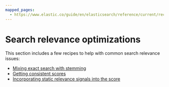 ```yaml
---
mapped_pages:
  - https://www.elastic.co/guide/en/elasticsearch/reference/current/recipes.html
---
```


# Search relevance optimizations

This section includes a few recipes to help with common search relevance issues:

* [Mixing exact search with stemming](search-relevance/mixing-exact-search-with-stemming.md)
* [Getting consistent scores](search-relevance/consistent-scoring.md)
* [Incorporating static relevance signals into the score](search-relevance/static-scoring-signals.md)



